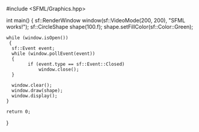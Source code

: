 


#include <SFML/Graphics.hpp>

int main() 
{
    sf::RenderWindow window(sf::VideoMode(200, 200), "SFML works!");
    sf::CircleShape shape(100.f);
    shape.setFillColor(sf::Color::Green);

    while (window.isOpen()) 
     {
      sf::Event event;
      while (window.pollEvent(event)) 
      {
            if (event.type == sf::Event::Closed)
                window.close();
      }

      window.clear();
      window.draw(shape);
      window.display();
    }

    return 0;
}
